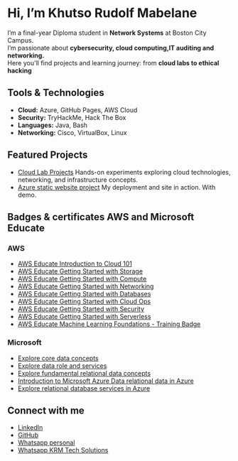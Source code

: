 #  Hi, I’m Khutso Rudolf Mabelane

I’m a final-year Diploma student in **Network Systems** at Boston City Campus.  
I’m passionate about **cybersecurity, cloud computing,IT auditing and networking.**  
Here you'll find projects and learning journey: from **cloud labs to ethical hacking**  


##  Tools & Technologies
- **Cloud:** Azure, GitHub Pages, AWS Cloud
- **Security:** TryHackMe, Hack The Box
- **Languages:** Java, Bash
- **Networking:** Cisco, VirtualBox, Linux

## Featured Projects
- [Cloud Lab Projects](https://github.com/Rudolf903/cloud-lab-projects) Hands-on experiments exploring cloud technologies, networking, and infrastructure concepts.
- [Azure static website project](https://github.com/Rudolf903/azure-static-portfolio-hosting) My deployment and site in action. With demo.

##  Badges & certificates AWS and Microsoft Educate 
### AWS
- [AWS Educate Introduction to Cloud 101](https://www.credly.com/badges/a9dc0a09-8345-4221-a36a-031d82dc80a1/public_url)
- [AWS Educate Getting Started with Storage](https://www.credly.com/badges/db54b579-fa84-490b-b29c-437cc323feb7/public_url)
- [AWS Educate Getting Started with Compute](https://www.credly.com/badges/548c94b8-3c87-4cc2-8fe5-fd2dd470c305/public_url)
- [AWS Educate Getting Started with Networking](https://www.credly.com/badges/160a7a8a-84ea-4ce5-b44a-870c8c15efba/public_url)
- [AWS Educate Getting Started with Databases](https://www.credly.com/badges/3ee6601f-902f-4a7c-abf5-23c07620c461/public_url)
- [AWS Educate Getting Started with Cloud Ops](https://www.credly.com/badges/f2b8b36d-d2bd-447f-a67b-f30313544655/public_url)
- [AWS Educate Getting Started with Security](https://www.credly.com/badges/2667de39-cb10-4673-8dc4-d26a704f4f33/public_url)
- [AWS Educate Getting Started with Serverless](https://www.credly.com/badges/fcbc6c4c-6e36-495b-b398-1937f71f12ab/public_url)
- [AWS Educate Machine Learning Foundations - Training Badge](https://www.credly.com/badges/ff4ba276-b4d3-4d66-a773-f3cb2abe11b9/public_url)
### Microsoft
- [Explore core data concepts](https://learn.microsoft.com/api/achievements/share/en-us/KhutsoRudolf-7808/3A63FGPH?sharingId=792150AD80D3A5B4)
- [Explore data role and services](https://learn.microsoft.com/api/achievements/share/en-us/KhutsoRudolf-7808/2DA4F6LV?sharingId=792150AD80D3A5B4)
- [Explore fundamental relational data concepts](https://learn.microsoft.com/api/achievements/share/en-us/KhutsoRudolf-7808/PLMFPX54?sharingId=792150AD80D3A5B4)
- [Introduction to Microsoft Azure Data relational data in Azure](https://learn.microsoft.com/api/achievements/share/en-us/KhutsoRudolf-7808/E5M4GU9P?sharingId=792150AD80D3A5B4)
- [Explore relational database services in Azure](https://learn.microsoft.com/api/achievements/share/en-us/KhutsoRudolf-7808/ZBAVJLL2?sharingId=792150AD80D3A5B4)


## Connect with me
- [LinkedIn](https://www.linkedin.com/in/khutso-mabelane-1a1703278)
- [GitHub](https://github.com/Rudolf903)
- [Whatsapp personal](https://wa.me/qr/JRXM46CEMZTKB1)
- [Whatsapp KRM Tech Solutions](https://wa.me/message/IKWOPIMIHBO7A1)

